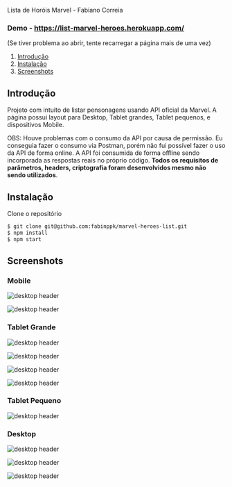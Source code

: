 Lista de Horóis Marvel - Fabiano Correia
 
### Demo - https://list-marvel-heroes.herokuapp.com/
(Se tiver problema ao abrir, tente recarregar a página mais de uma vez)
 
 
1. [Introdução](#introducao)
2. [Instalação](#instalacao)
2. [Screenshots](#screenshots)


## Introdução <a name="introducao"></a>

Projeto com intuito de listar pensonagens usando API oficial da Marvel. A página possui layout para Desktop, Tablet grandes, Tablet pequenos, e dispositivos Mobile.

OBS: Houve problemas com o consumo da API por causa de permissão. Eu conseguia fazer o consumo via Postman, porém não fui possível fazer o uso da API de forma online. A API foi consumida de forma offline sendo incorporada as respostas reais no próprio código. __Todos os requisitos de parâmetros, headers, criptografia foram desenvolvidos mesmo não sendo utilizados__.
 
## Instalação <a name="instalacao"></a>

Clone o repositório
```sh
$ git clone git@github.com:fabinppk/marvel-heroes-list.git
$ npm install
$ npm start
```

## Screenshots <a name="screenshots"></a>

### Mobile


![desktop header](https://github.com/fabinppk/marvel-heroes-list/blob/master/screenshot/smartphoneEdit_header-smartphoneEdit_topHeroes-smartphoneEdit_lista.png)

![desktop header](https://github.com/fabinppk/marvel-heroes-list/blob/master/screenshot/smartphoneEdit_cartoes-smartphoneEdit_rodape.png)


### Tablet Grande


![desktop header](https://github.com/fabinppk/marvel-heroes-list/blob/master/screenshot/tabletLarge_header.png)

![desktop header](https://github.com/fabinppk/marvel-heroes-list/blob/master/screenshot/tabletLarge_topHeroes.png)

![desktop header](https://github.com/fabinppk/marvel-heroes-list/blob/master/screenshot/tabletLarge_lista.png)

![desktop header](https://github.com/fabinppk/marvel-heroes-list/blob/master/screenshot/tabletLarge_newsletter-tabletLarge_rodape.png)


### Tablet Pequeno


![desktop header](https://github.com/fabinppk/marvel-heroes-list/blob/master/screenshot/tabletSmall_all.png)


### Desktop


![desktop header](https://github.com/fabinppk/marvel-heroes-list/blob/master/screenshot/desktop_header.png)

![desktop header](https://github.com/fabinppk/marvel-heroes-list/blob/master/screenshot/desktop_topHeroes-desktop_lista.png)

![desktop header](https://github.com/fabinppk/marvel-heroes-list/blob/master/screenshot/desktop_cartoes-desktop_newsletter-desktop_rodape.png)
